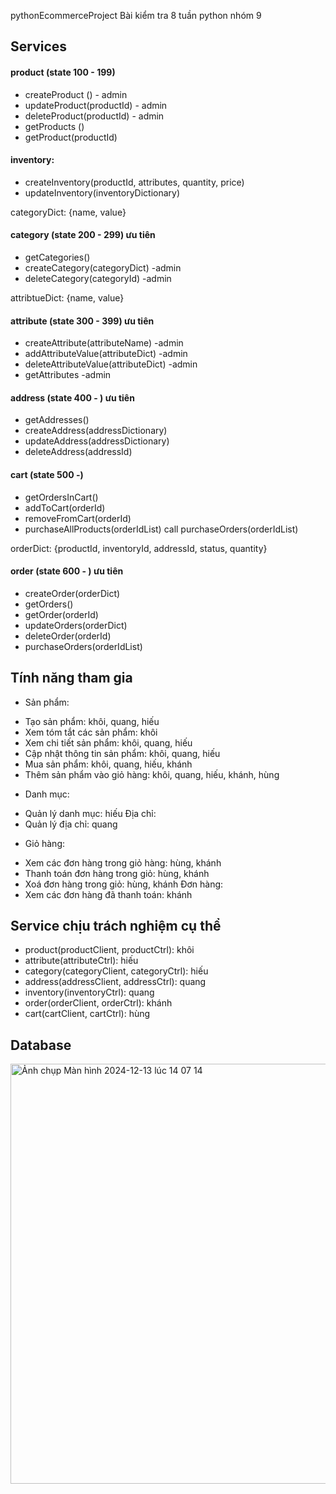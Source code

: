  pythonEcommerceProject
Bài kiểm tra 8 tuần python nhóm 9

## Services

#### product (state 100 - 199)
- createProduct () - admin
- updateProduct(productId) - admin
- deleteProduct(productId) - admin
- getProducts ()
- getProduct(productId) 

#### inventory:
- createInventory(productId, attributes, quantity, price)
- updateInventory(inventoryDictionary)

categoryDict: {name, value}
#### category (state 200 - 299) ưu tiên
- getCategories()
- createCategory(categoryDict) -admin
- deleteCategory(categoryId) -admin

attribtueDict: {name, value}
#### attribute (state 300 - 399) ưu tiên
- createAttribute(attributeName) -admin
- addAttributeValue(attributeDict) -admin
- deleteAttributeValue(attributeDict) -admin
- getAttributes -admin

#### address (state 400 - ) ưu tiên
- getAddresses()
- createAddress(addressDictionary)
- updateAddress(addressDictionary)
- deleteAddress(addressId)

#### cart (state 500 -)
- getOrdersInCart()
- addToCart(orderId)
- removeFromCart(orderId)
- purchaseAllProducts(orderIdList)
    call purchaseOrders(orderIdList)

orderDict: {productId, inventoryId, addressId, status, quantity}
#### order (state 600 - ) ưu tiên
- createOrder(orderDict)
- getOrders()
- getOrder(orderId)
- updateOrders(orderDict)
- deleteOrder(orderId)
- purchaseOrders(orderIdList)
  

## Tính năng tham gia
- Sản phẩm:
+ Tạo sản phẩm: khôi, quang, hiếu
+ Xem tóm tắt các sản phẩm: khôi
+ Xem chi tiết sản phẩm: khôi, quang, hiếu
+ Cập nhật thông tin sản phẩm: khôi, quang, hiếu
+ Mua sản phẩm: khôi, quang, hiếu, khánh
+ Thêm sản phẩm vào giỏ hàng: khôi, quang, hiếu, khánh, hùng
- Danh mục:
+ Quản lý danh mục: hiếu
Địa chỉ:
+ Quản lý địa chỉ: quang
- Giỏ hàng:
+ Xem các đơn hàng trong giỏ hàng: hùng, khánh
+ Thanh toán đơn hàng trong giỏ: hùng, khánh
+ Xoá đơn hàng trong giỏ: hùng, khánh
Đơn hàng:
+ Xem các đơn hàng đã thanh toán: khánh

## Service chịu trách nghiệm cụ thể 
- product(productClient, productCtrl): khôi
- attribute(attributeCtrl): hiếu
- category(categoryClient, categoryCtrl): hiếu
- address(addressClient, addressCtrl): quang
- inventory(inventoryCtrl): quang
- order(orderClient, orderCtrl): khánh
- cart(cartClient, cartCtrl): hùng


## Database
<img width="672" alt="Ảnh chụp Màn hình 2024-12-13 lúc 14 07 14" src="https://github.com/user-attachments/assets/a042147d-4794-497d-949e-a73951408eed" />